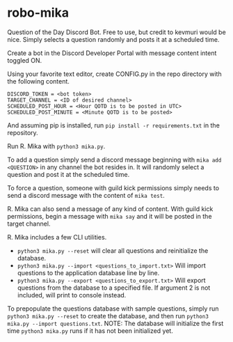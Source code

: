 # robo-mika
Question of the Day Discord Bot. Free to use, but credit to kevmuri would be nice. Simply selects a question randomly and posts it at a scheduled time.

Create a bot in the Discord Developer Portal with message content intent toggled ON.

Using your favorite text editor, create CONFIG.py in the repo directory with the following content.
```
DISCORD_TOKEN = <bot token>
TARGET_CHANNEL = <ID of desired channel>
SCHEDULED_POST_HOUR = <Hour QOTD is to be posted in UTC>
SCHEDULED_POST_MINUTE = <Minute QOTD is to be posted>
```

And assuming pip is installed, run `pip install -r requirements.txt` in the repository.

Run R. Mika with `python3 mika.py`.

To add a question simply send a discord message beginning with `mika add <QUESTION>` in any channel the bot resides in. 
It will randomly select a question and post it at the scheduled time.

To force a question, someone with guild kick permissions simply needs to send a discord message with the content of `mika test`.

R. Mika can also send a message of any kind of content. With guild kick permissions, begin a message with `mika say` and it will be posted in the target channel.

R. Mika includes a few CLI utilities. 
- `python3 mika.py --reset` will clear all questions and reinitialize the database.
- `python3 mika.py --import <questions_to_import.txt>` Will import questions to the application database line by line.
- `python3 mika.py --export <questions_to_export.txt>` Will export questions from the database to a specified file. If argument 2 is not included, will print to console instead.

To prepopulate the questions database with sample questions, simply run `python3 mika.py --reset` to create the database, and
then run `python3 mika.py --import questions.txt`. NOTE: The database will initialize the first time `python3 mika.py` runs if it has not been initialized yet.
